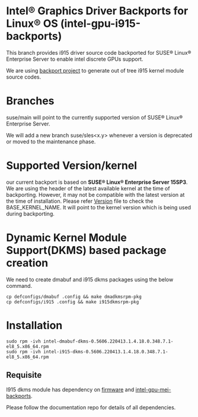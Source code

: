 #  Intel® Graphics Driver Backports for Linux® OS (intel-gpu-i915-backports)

This branch provides i915 driver source code backported for SUSE® Linux® Enterprise Server to enable intel discrete GPUs support.

We are using [backport project](https://backports.wiki.kernel.org/index.php/Main_Page) to generate out of tree i915 kernel module source codes.
 
# Branches
 suse/main will point to the currently supported version of SUSE® Linux® Enterprise Server.
 
 We will add a new branch suse/sles<x.y> whenever a version is deprecated or moved to the maintenance phase.
  
# Supported Version/kernel
  our current backport is based on **SUSE® Linux® Enterprise Server 15SP3**. We are using the header of the latest available kernel at the time of backporting. However, it may not be compatible with the latest version at the time of installation.
  Please refer [Version](https://github.com/intel-gpu/intel-gpu-i915-backports/blob/suse/main/versions)
  file to check the BASE_KERNEL_NAME. It will point to the kernel version which is being used during backporting.

# Dynamic Kernel Module Support(DKMS) based package creation

We need to create dmabuf and i915 dkms packages using the below command.

    cp defconfigs/dmabuf .config && make dmadkmsrpm-pkg
    cp defconfigs/i915 .config && make i915dkmsrpm-pkg

# Installation
    sudo rpm -ivh intel-dmabuf-dkms-0.5606.220413.1.4.18.0.348.7.1-el8_5.x86_64.rpm
    sudo rpm -ivh intel-i915-dkms-0.5606.220413.1.4.18.0.348.7.1-el8_5.x86_64.rpm
  
 ## Requisite
I915 dkms module has dependency on [firmware](tbd)  and [intel-gpu-mei-backports](https://github.com/intel-gpu/intel-gpu-mei-backports).

Please follow the documentation repo for details of all dependencies.

